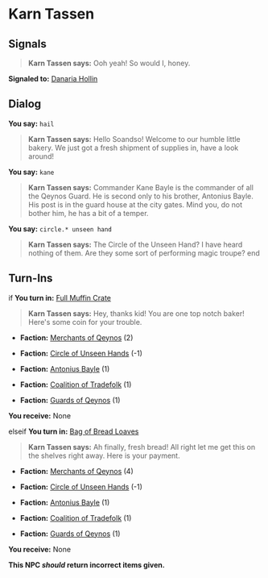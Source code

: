 # Karn Tassen
## Signals

>**Karn Tassen says:** Ooh yeah! So would I, honey.

**Signaled to:**  [Danaria Hollin](/npc/1066)
## Dialog

**You say:** `hail`



>**Karn Tassen says:** Hello Soandso! Welcome to our humble little bakery. We just got a fresh shipment of supplies in, have a look around!

**You say:** `kane`



>**Karn Tassen says:** Commander Kane Bayle is the commander of all the Qeynos Guard.  He is second only to his brother, Antonius Bayle.  His post is in the guard house at the city gates.  Mind you, do not bother him, he has a bit of a temper.



**You say:** `circle.* unseen hand`



>**Karn Tassen says:** The Circle of the Unseen Hand?  I have heard nothing of them.  Are they some sort of performing magic troupe?
end

## Turn-Ins





if **You turn in:** [Full Muffin Crate](/item/1839)


>**Karn Tassen says:** Hey, thanks kid! You are one top notch baker! Here's some coin for your trouble.


* __Faction:__ [Merchants of Qeynos](/faction/291) (2)


* __Faction:__ [Circle of Unseen Hands](/faction/223) (-1)


* __Faction:__ [Antonius Bayle](/faction/219) (1)


* __Faction:__ [Coalition of Tradefolk](/faction/229) (1)


* __Faction:__ [Guards of Qeynos](/faction/262) (1)


 **You receive:** None 

elseif **You turn in:** [Bag of Bread Loaves](/item/1838)


>**Karn Tassen says:** Ah finally, fresh bread! All right let me get this on the shelves right away. Here is your payment.


* __Faction:__ [Merchants of Qeynos](/faction/291) (4)


* __Faction:__ [Circle of Unseen Hands](/faction/223) (-1)


* __Faction:__ [Antonius Bayle](/faction/219) (1)


* __Faction:__ [Coalition of Tradefolk](/faction/229) (1)


* __Faction:__ [Guards of Qeynos](/faction/262) (1)


 **You receive:** None 

**This NPC *should* return incorrect items given.**
